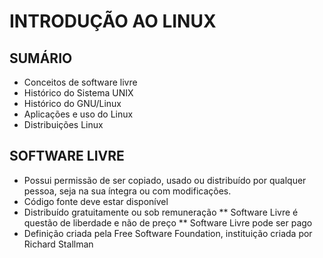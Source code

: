 # INTRODUÇÃO AO LINUX

## SUMÁRIO

* Conceitos de software livre
* Histórico do Sistema UNIX
* Histórico do GNU/Linux
* Aplicações e uso do Linux
* Distribuições Linux

## SOFTWARE LIVRE

* Possui permissão de ser copiado, usado ou distribuído por qualquer pessoa, seja na sua íntegra ou com modificações.
* Código fonte deve estar disponível
* Distribuído gratuitamente ou sob remuneração
** Software Livre é questão de liberdade e não de preço
** Software Livre pode ser pago
* Definição criada pela Free Software Foundation, instituição criada por Richard Stallman
